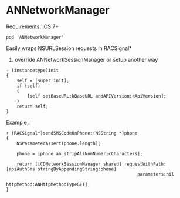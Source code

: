 ANNetworkManager
================
Requirements:
IOS 7+

```
pod 'ANNetworkManager'
```

Easily wraps NSURLSession requests in RACSignal* 

1) override ANNetworkSessionManager or setup another way

```
- (instancetype)init
{
    self = [super init];
    if (self)
    {
        [self setBaseURL:kBaseURL andAPIVersion:kApiVersion];
    }
    return self;
}
```

Example : 

```
+ (RACSignal*)sendSMSCodeOnPhone:(NSString *)phone
{
    NSParameterAssert(phone.length);
    
    phone = [phone an_stripAllNonNumericCharacters];
    
    return [[CDNetworkSessionManager shared] requestWithPath:[apiAuthSms stringByAppendingString:phone]
                                                  parameters:nil
                                                  httpMethod:ANHttpMethodTypeGET];
}

```

